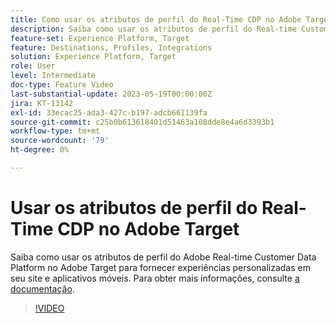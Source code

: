 ```yaml
---
title: Como usar os atributos de perfil do Real-Time CDP no Adobe Target?
description: Saiba como usar os atributos de perfil do Real-time Customer Data Platform no Adobe Target para fornecer experiências personalizadas em seu site e aplicativos móveis.
feature-set: Experience Platform, Target
feature: Destinations, Profiles, Integrations
solution: Experience Platform, Target
role: User
level: Intermediate
doc-type: Feature Video
last-substantial-update: 2023-05-19T00:00:00Z
jira: KT-13142
exl-id: 33ecac25-ada3-427c-b197-adcb661139fa
source-git-commit: c25b0b613618401d51463a108dde8e4a6d3393b1
workflow-type: tm+mt
source-wordcount: '79'
ht-degree: 0%

---
```


# Usar os atributos de perfil do Real-Time CDP no Adobe Target

Saiba como usar os atributos de perfil do Adobe Real-time Customer Data Platform no Adobe Target para fornecer experiências personalizadas em seu site e aplicativos móveis. Para obter mais informações, consulte [a documentação](https://experienceleague.adobe.com/docs/target/using/integrate/integrating-with-rtcdp.html).

>[!VIDEO](https://video.tv.adobe.com/v/3419318/?learn=on)

